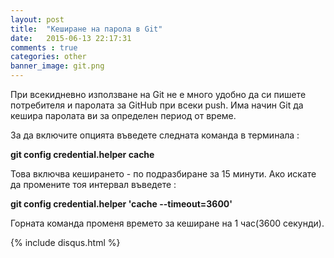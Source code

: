 ```yaml
---
layout: post
title:  "Кеширане на парола в Git"
date:   2015-06-13 22:17:31
comments : true
categories: other
banner_image: git.png
---
```


При всекидневно използване на Git не е много удобно да си пишете потребителя и паролата за GitHub при всеки push.
Има начин Git да кешира паролата ви за определен период от време.

За да включите опцията въведете следната команда в терминала : 

**git config credential.helper cache**

Това включва кеширането - по подразбиране за 15 минути.
Ако искате да промените тоя интервал въведете : 

**git config credential.helper 'cache --timeout=3600'**

Горната команда променя времето за кеширане на 1 час(3600 секунди).


{% include disqus.html %}
